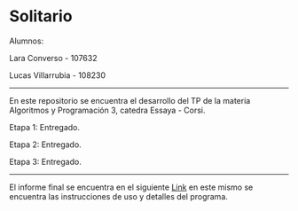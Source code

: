 # Solitario

Alumnos:

Lara Converso - 107632

Lucas Villarrubia - 108230

---

En este repositorio se encuentra el desarrollo del TP de la materia Algoritmos y Programación 3, catedra Essaya - Corsi.

Etapa 1: Entregado.

Etapa 2: Entregado.

Etapa 3: Entregado.

---
El informe final se encuentra en el siguiente [Link](https://github.com/lucasvillarrubia/algo3_tp/blob/main/doc/Informe_TP_E3_v2.pdf) en este mismo se encuentra las instrucciones de uso y detalles del programa. 
